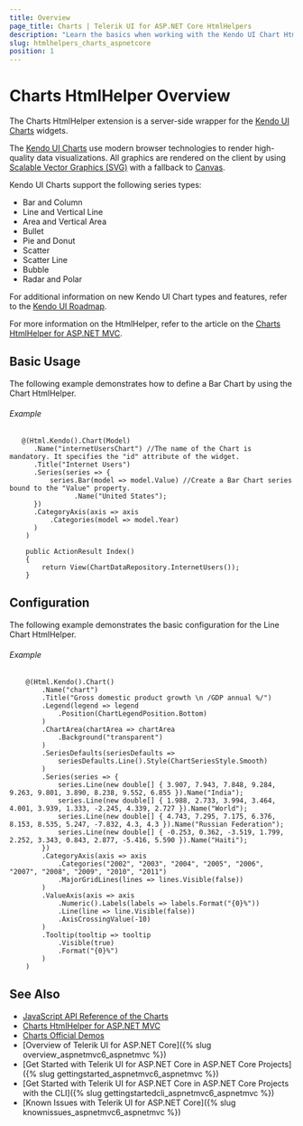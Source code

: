 ```yaml
---
title: Overview
page_title: Charts | Telerik UI for ASP.NET Core HtmlHelpers
description: "Learn the basics when working with the Kendo UI Chart HtmlHelper for ASP.NET Core (MVC 6 or ASP.NET Core MVC)."
slug: htmlhelpers_charts_aspnetcore
position: 1
---
```


# Charts HtmlHelper Overview

The Charts HtmlHelper extension is a server-side wrapper for the [Kendo UI Charts](http://demos.telerik.com/kendo-ui/area-charts/index) widgets.

The [Kendo UI Charts](http://demos.telerik.com/aspnet-core/) use modern browser technologies to render high-quality data visualizations. All graphics are rendered on the client by using [Scalable Vector Graphics (SVG)](https://en.wikipedia.org/wiki/Scalable_Vector_Graphics) with a fallback to [Canvas](http://www.canvasgfx.com/).

Kendo UI Charts support the following series types:

* Bar and Column
* Line and Vertical Line
* Area and Vertical Area
* Bullet
* Pie and Donut
* Scatter
* Scatter Line
* Bubble
* Radar and Polar

For additional information on new Kendo UI Chart types and features, refer to the [Kendo UI Roadmap](https://www.telerik.com/support/whats-new/kendo-ui-web/roadmap).

For more information on the HtmlHelper, refer to the article on the [Charts HtmlHelper for ASP.NET MVC](https://docs.telerik.com/aspnet-mvc/helpers/chart/overview).

## Basic Usage

The following example demonstrates how to define a Bar Chart by using the Chart HtmlHelper.

###### Example

```tab-Razor
   @(Html.Kendo().Chart(Model)
      .Name("internetUsersChart") //The name of the Chart is mandatory. It specifies the "id" attribute of the widget.
      .Title("Internet Users")
      .Series(series => {
          series.Bar(model => model.Value) //Create a Bar Chart series bound to the "Value" property.
                .Name("United States");
      })
      .CategoryAxis(axis => axis
          .Categories(model => model.Year)
      )
    )
```
```tab-Controller
    public ActionResult Index()
    {
        return View(ChartDataRepository.InternetUsers());
    }
```

## Configuration

The following example demonstrates the basic configuration for the Line Chart HtmlHelper.

###### Example

```
    @(Html.Kendo().Chart()
        .Name("chart")
        .Title("Gross domestic product growth \n /GDP annual %/")
        .Legend(legend => legend
            .Position(ChartLegendPosition.Bottom)
        )
        .ChartArea(chartArea => chartArea
            .Background("transparent")
        )
        .SeriesDefaults(seriesDefaults =>
            seriesDefaults.Line().Style(ChartSeriesStyle.Smooth)
        )
        .Series(series => {
            series.Line(new double[] { 3.907, 7.943, 7.848, 9.284, 9.263, 9.801, 3.890, 8.238, 9.552, 6.855 }).Name("India");
            series.Line(new double[] { 1.988, 2.733, 3.994, 3.464, 4.001, 3.939, 1.333, -2.245, 4.339, 2.727 }).Name("World");
            series.Line(new double[] { 4.743, 7.295, 7.175, 6.376, 8.153, 8.535, 5.247, -7.832, 4.3, 4.3 }).Name("Russian Federation");
            series.Line(new double[] { -0.253, 0.362, -3.519, 1.799, 2.252, 3.343, 0.843, 2.877, -5.416, 5.590 }).Name("Haiti");
        })
        .CategoryAxis(axis => axis
            .Categories("2002", "2003", "2004", "2005", "2006", "2007", "2008", "2009", "2010", "2011")
            .MajorGridLines(lines => lines.Visible(false))
        )
        .ValueAxis(axis => axis
            .Numeric().Labels(labels => labels.Format("{0}%"))
            .Line(line => line.Visible(false))
            .AxisCrossingValue(-10)
        )
        .Tooltip(tooltip => tooltip
            .Visible(true)
            .Format("{0}%")
        )
    )
```

## See Also

* [JavaScript API Reference of the Charts](https://docs.telerik.com/kendo-ui/api/javascript/dataviz/ui/chart)
* [Charts HtmlHelper for ASP.NET MVC](https://docs.telerik.com/aspnet-mvc/helpers/chart/overview)
* [Charts Official Demos](https://demos.telerik.com/)
* [Overview of Telerik UI for ASP.NET Core]({% slug overview_aspnetmvc6_aspnetmvc %})
* [Get Started with Telerik UI for ASP.NET Core in ASP.NET Core Projects]({% slug gettingstarted_aspnetmvc6_aspnetmvc %})
* [Get Started with Telerik UI for ASP.NET Core in ASP.NET Core Projects with the CLI]({% slug gettingstartedcli_aspnetmvc6_aspnetmvc %})
* [Known Issues with Telerik UI for ASP.NET Core]({% slug knownissues_aspnetmvc6_aspnetmvc %})

